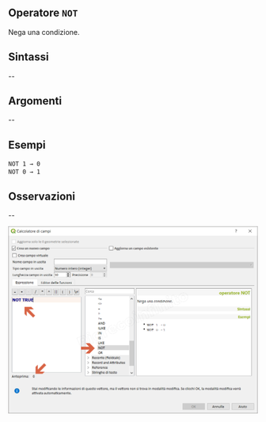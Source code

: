 ## Operatore `NOT`

Nega una condizione.

## Sintassi

--

## Argomenti
--
## Esempi
```
NOT 1 → 0
NOT 0 → 1
```

## Osservazioni

--

<img src="/img/operatori/NOT1.png">